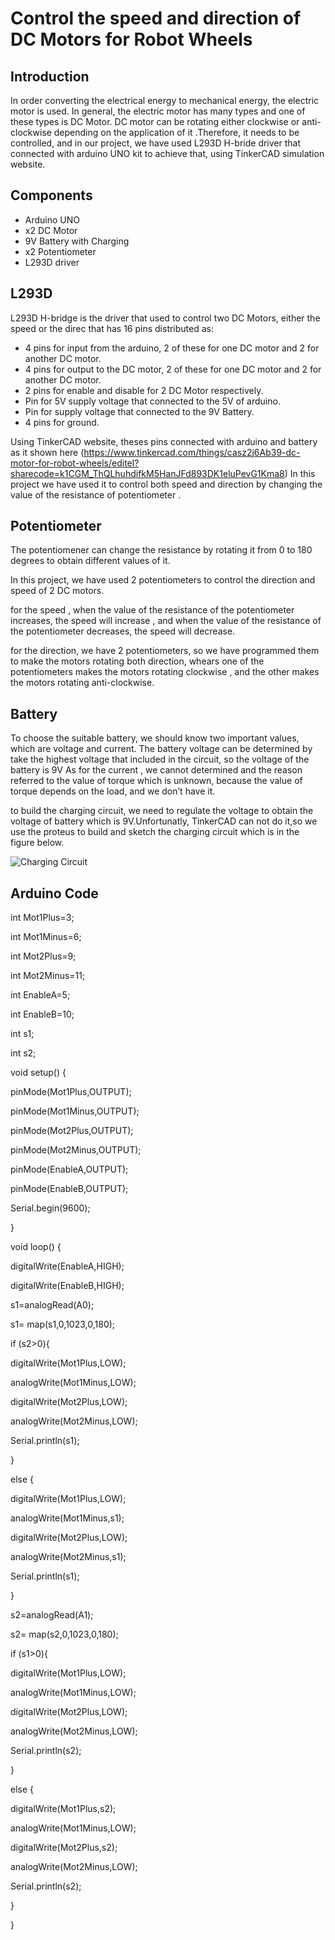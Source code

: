 # Control the speed and direction of DC Motors for Robot Wheels
## Introduction 
In order converting the electrical energy to mechanical energy, the electric motor is used. In general, the electric motor has many types and one of these types is DC Motor.
DC motor can be rotating either clockwise or anti-clockwise depending on the application of it .Therefore, it needs to be controlled, and in our project, we have used L293D H-bride driver that connected with arduino UNO kit to achieve that, using TinkerCAD simulation website.

## Components
*	Arduino UNO
*	x2 DC Motor
*	9V Battery with Charging
* x2 Potentiometer
*	L293D driver

## L293D
L293D H-bridge is the driver that used to control two DC Motors, either the speed or the direc  that has 16 pins distributed as:
*	4 pins for input from the arduino, 2 of these for one DC motor and 2 for another DC motor.
*	4 pins for output to the DC motor, 2 of these for one DC motor and 2 for another DC motor.
*	2 pins for enable and disable for 2 DC Motor respectively.
*	Pin for 5V supply voltage that connected to the 5V of arduino.
*	Pin for supply voltage that connected to the 9V Battery.
*	4 pins for ground.

Using TinkerCAD website, theses pins connected with arduino and battery as it shown here (https://www.tinkercad.com/things/casz2j6Ab39-dc-motor-for-robot-wheels/editel?sharecode=k1CGM_ThQLhuhdifkM5HanJFd893DK1eluPevG1Kma8)
In this project we have used it to control both speed and direction by changing the value of the resistance of potentiometer .


## Potentiometer
The potentiomener can change the resistance by rotating it from 0 to 180 degrees to obtain different values of it.

In this project, we have used 2 potentiometers to control the direction and speed of 2 DC motors.

for the speed , when the value of the resistance of the potentiometer increases, the speed will increase , and when the value of the resistance of the potentiometer decreases, the speed will decrease.

for the direction, we have 2 potentiometers, so we have programmed them to make the motors rotating both direction, whears one of the potentiometers makes the motors rotating clockwise , and the other makes the motors rotating anti-clockwise.


## Battery
To choose the suitable battery, we should know two important values, which are voltage and current.
The battery voltage can be determined by take the highest voltage that included in the circuit, so the voltage of the battery is 9V
As for the current , we cannot determined and the reason referred to the value of torque which is unknown, because the value of torque depends on the load, and we don’t have it.

to build the charging circuit, we need to regulate the voltage to obtain the voltage of battery which is 9V.Unfortunatly, TinkerCAD can not do it,so we use the proteus to build and sketch the charging circuit which is in the figure below.

![Charging Circuit](https://user-images.githubusercontent.com/85504873/125182513-4aae6380-e217-11eb-9a51-e11aef9c0d62.png)

## Arduino Code
int Mot1Plus=3;

int Mot1Minus=6;

int Mot2Plus=9;

int Mot2Minus=11;

int EnableA=5;

int EnableB=10;

int s1;

int s2;



void setup() {

pinMode(Mot1Plus,OUTPUT);

pinMode(Mot1Minus,OUTPUT);

pinMode(Mot2Plus,OUTPUT);

pinMode(Mot2Minus,OUTPUT);

pinMode(EnableA,OUTPUT);

pinMode(EnableB,OUTPUT);

Serial.begin(9600);





}



void loop() {

digitalWrite(EnableA,HIGH);

digitalWrite(EnableB,HIGH);

s1=analogRead(A0);

s1= map(s1,0,1023,0,180);

if (s2>0){

digitalWrite(Mot1Plus,LOW);

analogWrite(Mot1Minus,LOW);

digitalWrite(Mot2Plus,LOW);

analogWrite(Mot2Minus,LOW);

Serial.println(s1);

}

else {

digitalWrite(Mot1Plus,LOW);

analogWrite(Mot1Minus,s1);

digitalWrite(Mot2Plus,LOW);

analogWrite(Mot2Minus,s1);

Serial.println(s1);

}



s2=analogRead(A1);

s2= map(s2,0,1023,0,180);

if (s1>0){

digitalWrite(Mot1Plus,LOW);

analogWrite(Mot1Minus,LOW);

digitalWrite(Mot2Plus,LOW);

analogWrite(Mot2Minus,LOW);

Serial.println(s2);

}

else {

digitalWrite(Mot1Plus,s2);

analogWrite(Mot1Minus,LOW);

digitalWrite(Mot2Plus,s2);

analogWrite(Mot2Minus,LOW);

Serial.println(s2);

}




}
